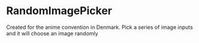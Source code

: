 # RandomImagePicker
Created for the anime convention in Denmark. Pick a series of image inputs and it will choose an image randomly
